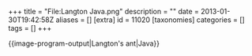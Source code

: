 +++
title = "File:Langton Java.png"
description = ""
date = 2013-01-30T19:42:58Z
aliases = []
[extra]
id = 11020
[taxonomies]
categories = []
tags = []
+++

{{image-program-output|Langton's ant|Java}}
